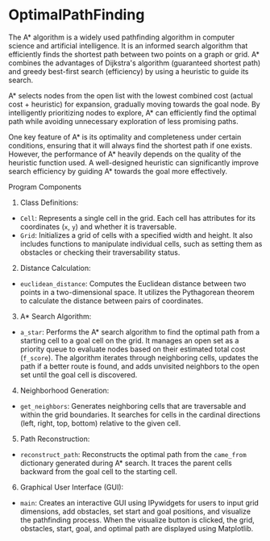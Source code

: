# OptimalPathFinding

The A* algorithm is a widely used pathfinding algorithm in computer science and artificial intelligence. It is an informed search algorithm that efficiently finds the shortest path between two points on a graph or grid. A* combines the advantages of Dijkstra's algorithm (guaranteed shortest path) and greedy best-first search (efficiency) by using a heuristic to guide its search.

A* selects nodes from the open list with the lowest combined cost (actual cost + heuristic) for expansion, gradually moving towards the goal node. By intelligently prioritizing nodes to explore, A* can efficiently find the optimal path while avoiding unnecessary exploration of less promising paths.

One key feature of A* is its optimality and completeness under certain conditions, ensuring that it will always find the shortest path if one exists. However, the performance of A* heavily depends on the quality of the heuristic function used. A well-designed heuristic can significantly improve search efficiency by guiding A* towards the goal more effectively.

Program Components
1. Class Definitions:
- `Cell`: Represents a single cell in the grid. Each cell has attributes for its coordinates (`x`, `y`) and whether it is traversable.
- `Grid`: Initializes a grid of cells with a specified width and height. It also includes functions to manipulate individual cells, such as setting them as obstacles or checking their traversability status.
2. Distance Calculation:
- `euclidean_distance`: Computes the Euclidean distance between two points in a two-dimensional space. It utilizes the Pythagorean theorem to calculate the distance between pairs of coordinates.
3. A* Search Algorithm:
- `a_star`: Performs the A* search algorithm to find the optimal path from a starting cell to a goal cell on the grid. It manages an open set as a priority queue to evaluate nodes based on their estimated total cost (`f_score`). The algorithm iterates through neighboring cells, updates the path if a better route is found, and adds unvisited neighbors to the open set until the goal cell is discovered.
4. Neighborhood Generation:
- `get_neighbors`: Generates neighboring cells that are traversable and within the grid boundaries. It searches for cells in the cardinal directions (left, right, top, bottom) relative to the given cell.
5. Path Reconstruction:
- `reconstruct_path`: Reconstructs the optimal path from the `came_from` dictionary generated during A* search. It traces the parent cells backward from the goal cell to the starting cell.
6. Graphical User Interface (GUI):
- `main`: Creates an interactive GUI using IPywidgets for users to input grid dimensions, add obstacles, set start and goal positions, and visualize the pathfinding process. When the visualize button is clicked, the grid, obstacles, start, goal, and optimal path are displayed using Matplotlib.
